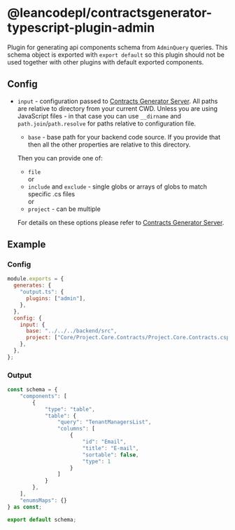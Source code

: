 # @leancodepl/contractsgenerator-typescript-plugin-admin

Plugin for generating api components schema from `AdminQuery` queries. This schema object is exported with
`export default` so this plugin should not be used together with other plugins with default exported components.

## Config

- `input` - configuration passed to [Contracts Generator Server](https://github.com/leancodepl/contractsgenerator). All
  paths are relative to directory from your current CWD. Unless you are using JavaScript files - in that case you can
  use `__dirname` and `path.join`/`path.resolve` for paths relative to configuration file.

  - `base` - base path for your backend code source. If you provide that then all the other properties are relative to
    this directory.

  Then you can provide one of:

  - `file`  
    or
  - `include` and `exclude` - single globs or arrays of globs to match specific .cs files  
    or
  - `project` - can be multiple

  For details on these options please refer to
  [Contracts Generator Server](https://github.com/leancodepl/contractsgenerator).

## Example

### Config

```js
module.exports = {
  generates: {
    "output.ts": {
      plugins: ["admin"],
    },
  },
  config: {
    input: {
      base: "../../../backend/src",
      project: ["Core/Project.Core.Contracts/Project.Core.Contracts.csproj"],
    },
  },
};
```

### Output

```js
const schema = {
    "components": [
        {
            "type": "table",
            "table": {
                "query": "TenantManagersList",
                "columns": [
                    {
                        "id": "Email",
                        "title": "E-mail",
                        "sortable": false,
                        "type": 1
                    }
                ]
            }
        },
    ],
    "enumsMaps": {}
} as const;

export default schema;
```
